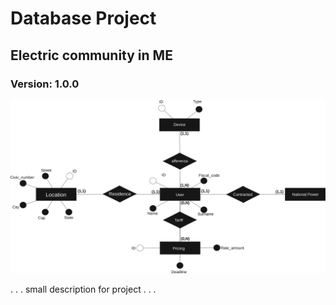 # Database Project

## Electric community in ME

### Version: 1.0.0

![Alt text](https://github.com/D3vast4tor/Database_project/blob/main/DB/DB_scheme.svg)

.
.
.
small
description
for
project
.
.
.
